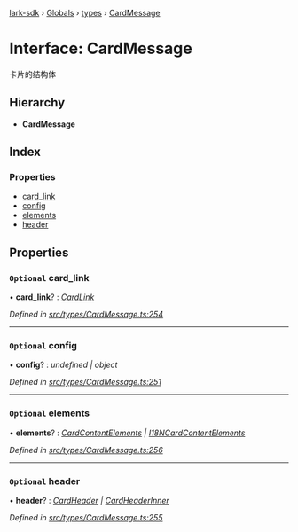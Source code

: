 [lark-sdk](../README.md) › [Globals](../globals.md) › [types](../modules/types.md) › [CardMessage](types.cardmessage.md)

# Interface: CardMessage

卡片的结构体

## Hierarchy

* **CardMessage**

## Index

### Properties

* [card_link](types.cardmessage.md#optional-card_link)
* [config](types.cardmessage.md#optional-config)
* [elements](types.cardmessage.md#optional-elements)
* [header](types.cardmessage.md#optional-header)

## Properties

### `Optional` card_link

• **card_link**? : *[CardLink](types.cardlink.md)*

*Defined in [src/types/CardMessage.ts:254](https://github.com/TbhT/lark-sdk/blob/5ecb791/src/types/CardMessage.ts#L254)*

___

### `Optional` config

• **config**? : *undefined | object*

*Defined in [src/types/CardMessage.ts:251](https://github.com/TbhT/lark-sdk/blob/5ecb791/src/types/CardMessage.ts#L251)*

___

### `Optional` elements

• **elements**? : *[CardContentElements](types.cardcontentelements.md) | [I18NCardContentElements](types.i18ncardcontentelements.md)*

*Defined in [src/types/CardMessage.ts:256](https://github.com/TbhT/lark-sdk/blob/5ecb791/src/types/CardMessage.ts#L256)*

___

### `Optional` header

• **header**? : *[CardHeader](types.cardheader.md) | [CardHeaderInner](types.cardheaderinner.md)*

*Defined in [src/types/CardMessage.ts:255](https://github.com/TbhT/lark-sdk/blob/5ecb791/src/types/CardMessage.ts#L255)*
